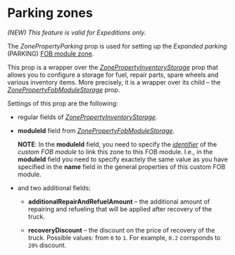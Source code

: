 # Parking zones

*(NEW) This feature is valid for Expeditions only.*

The *ZonePropertyParking* prop is used for setting up the *Expanded parking* (PARKING) [FOB module zone](./zones_of_fob_modules_overview.md).

This prop is a wrapper over the [*ZonePropertyInventoryStorage*](./../inventory_storage_zones.md) prop that allows you to configure a storage for fuel, repair parts, spare wheels and various inventory items. More precisely, it is a wrapper over its child – the [*ZonePropertyFobModuleStorage*](./fob_module_storage_zones.md) prop.

Settings of this prop are the following:

-   regular fields of [*ZonePropertyInventoryStorage*](./../inventory_storage_zones.md).

-   **moduleId** field from [*ZonePropertyFobModuleStorage*](./fob_module_storage_zones.md). 

    **NOTE**: In the **moduleId** field, you need to specify the [*identifier*][fob_module_identifier] of the *custom FOB module* to link this zone to this FOB module. I.e., in the **moduleId** field you need to specify exactely the same value as you have specified in the **name** field in the general properties of this custom FOB module.

-   and two additional fields:

    -   **additionalRepairAndRefuelAmount** – the additional amount of repairing and refueling that will be applied after recovery of the truck.

    -   **recoveryDiscount** – the discount on the price of recovery of the truck. Possible values: from `0` to `1`. For example, `0.2` corrsponds to `20%` discount.

[fob_module_identifier]: ./../../../../../custom_gameplay_entities/fob_modules/general_properties_of_fob_modules.md